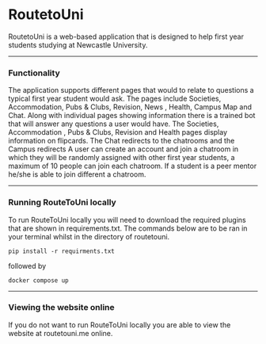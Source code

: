 # RoutetoUni

RoutetoUni is a web-based application that is designed to help first year
students studying at Newcastle University.

---
### Functionality
The application supports different pages that would to relate to questions a typical first year
student would ask. The pages include Societies, Accommodation, Pubs & Clubs, Revision, News
, Health, Campus Map and Chat.
Along with individual pages showing information there is
a trained bot that will answer any questions a user would have. The Societies, Accommodation
, Pubs & Clubs, Revision and Health pages display information on flipcards. The Chat redirects to
 the chatrooms and the Campus redirects 
A user can create an account and join a chatroom in which they will be randomly assigned with
other first year students, a maximum of 10 people can join each chatroom. If a student is a peer
 mentor he/she is able to join different a chatroom. 

---
### Running RouteToUni locally
To run RouteToUni locally you will need to download the required plugins that are shown in
requirements.txt. The commands below are to be ran in your terminal whilst in the directory of
routetouni.

`pip install -r requirments.txt`

followed by 

`docker compose up`

---
### Viewing the website online
If you do not want to run RouteToUni locally you are able to view the website at routetouni.me
online.